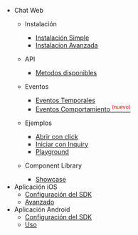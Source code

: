 * Chat Web
   * Instalación

     * [Instalación Simple](simple.md)
     * [Instalacion Avanzada](advanced.md)

   * API

     * [Metodos disponibles](publicapi.md)

   * Eventos

     * [Eventos Temporales](apievents.md)
     * [Eventos Comportamiento <sup style="color:red">(nuevo)<sup>](apibox.md)

   * Ejemplos

     * [Abrir con click](example1.md)
     * [Iniciar con Inquiry](example2.md)
     * [Playground](playground.md)

   * Component Library
     * [Showcase](storybook.md)
* Aplicación iOS 
   * [Configuración del SDK](ios-sdk-config.md)
   * [Avanzado](ios-sdk-client-usage.md)
* Aplicación Android 
   * [Configuración del SDK](android-sdk-config.md)
   * [Uso](android-sdk-client-usage.md)
